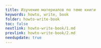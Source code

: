 ```yaml
---
title: Изучение материалов по теме книги
keywords: howto, write, book
folder: howto-write-book
toc: false
nextlink: howto-write-book/1.md
prevlink: howto-write-book/2.md
needupdate: true
---
```


